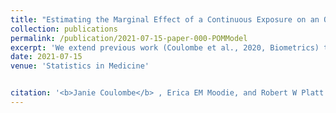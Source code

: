 ```yaml
---
title: "Estimating the Marginal Effect of a Continuous Exposure on an Ordinal Outcome using Data Subject to Covariate-Driven Treatment and Visit Processes"
collection: publications
permalink: /publication/2021-07-15-paper-000-POMModel
excerpt: 'We extend previous work (Coulombe et al., 2020, Biometrics) to the setting where the outcome is ordinal and the exposure is continuous using a generalized IPT weight and a proportional odds models. We estimate the causal marginal OR for the continuous exposure on the ordinal outcome.'
date: 2021-07-15
venue: 'Statistics in Medicine'


citation: '<b>Janie Coulombe</b> , Erica EM Moodie, and Robert W Platt. (2021). &quot; Estimating the Marginal Effect of a Continuous Exposure on an Ordinal Outcome using Data Subject to Covariate-Driven Treatment and Visit Processes.&quot; <i> Statistics in Medicine </i>. In press.'
---
```

